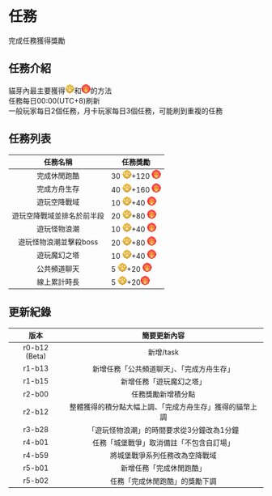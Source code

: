 # 任務

完成任務獲得獎勵

## 任務介紹

貓芽內最主要獲得<img src="https://github.com/CatBudMC/ResourcePack/blob/master/assets/minecraft/textures/emoji/currency.png?raw=true" width="18" height="18"/>和<img src="https://github.com/CatBudMC/ResourcePack/blob/master/assets/minecraft/textures/emoji/rank.png?raw=true" width="18" height="18"/>的方法  
任務每日00:00(UTC+8)刷新  
一般玩家每日2個任務，月卡玩家每日3個任務，可能刷到重複的任務

## 任務列表

|任務名稱|任務獎勵|
|:---:|----|
|完成休閒跑酷|30 <img src="https://github.com/CatBudMC/ResourcePack/blob/master/assets/minecraft/textures/emoji/currency.png?raw=true" width="18" height="18"/>+120 <img src="https://github.com/CatBudMC/ResourcePack/blob/master/assets/minecraft/textures/emoji/rank.png?raw=true" width="18" height="18"/>|
|完成方舟生存|40 <img src="https://github.com/CatBudMC/ResourcePack/blob/master/assets/minecraft/textures/emoji/currency.png?raw=true" width="18" height="18"/>+160 <img src="https://github.com/CatBudMC/ResourcePack/blob/master/assets/minecraft/textures/emoji/rank.png?raw=true" width="18" height="18"/>|
|遊玩空降戰域|10 <img src="https://github.com/CatBudMC/ResourcePack/blob/master/assets/minecraft/textures/emoji/currency.png?raw=true" width="18" height="18"/>+40 <img src="https://github.com/CatBudMC/ResourcePack/blob/master/assets/minecraft/textures/emoji/rank.png?raw=true" width="18" height="18"/>|
|遊玩空降戰域並排名於前半段|20 <img src="https://github.com/CatBudMC/ResourcePack/blob/master/assets/minecraft/textures/emoji/currency.png?raw=true" width="18" height="18"/>+80 <img src="https://github.com/CatBudMC/ResourcePack/blob/master/assets/minecraft/textures/emoji/rank.png?raw=true" width="18" height="18"/>|
|遊玩怪物浪潮|10 <img src="https://github.com/CatBudMC/ResourcePack/blob/master/assets/minecraft/textures/emoji/currency.png?raw=true" width="18" height="18"/>+40 <img src="https://github.com/CatBudMC/ResourcePack/blob/master/assets/minecraft/textures/emoji/rank.png?raw=true" width="18" height="18"/>|
|遊玩怪物浪潮並擊殺boss|20 <img src="https://github.com/CatBudMC/ResourcePack/blob/master/assets/minecraft/textures/emoji/currency.png?raw=true" width="18" height="18"/>+80 <img src="https://github.com/CatBudMC/ResourcePack/blob/master/assets/minecraft/textures/emoji/rank.png?raw=true" width="18" height="18"/>|
|遊玩魔幻之塔|10 <img src="https://github.com/CatBudMC/ResourcePack/blob/master/assets/minecraft/textures/emoji/currency.png?raw=true" width="18" height="18"/>+40 <img src="https://github.com/CatBudMC/ResourcePack/blob/master/assets/minecraft/textures/emoji/rank.png?raw=true" width="18" height="18"/>|
|公共頻道聊天|5 <img src="https://github.com/CatBudMC/ResourcePack/blob/master/assets/minecraft/textures/emoji/currency.png?raw=true" width="18" height="18"/>+20 <img src="https://github.com/CatBudMC/ResourcePack/blob/master/assets/minecraft/textures/emoji/rank.png?raw=true" width="18" height="18"/>|
|線上累計時長|5 <img src="https://github.com/CatBudMC/ResourcePack/blob/master/assets/minecraft/textures/emoji/currency.png?raw=true" width="18" height="18"/>+20<img src="https://github.com/CatBudMC/ResourcePack/blob/master/assets/minecraft/textures/emoji/rank.png?raw=true" width="18" height="18"/>|

## 更新紀錄

|版本|簡要更新內容|
|:---:|:---:|
|r0-b12 (Beta)|新增/task|
|r1-b13|新增任務「公共頻道聊天」、「完成方舟生存」|
|r1-b15|新增任務「遊玩魔幻之塔」|
|r2-b00|任務獎勵新增積分點|
|r2-b12|整體獲得的積分點大幅上調、「完成方舟生存」獲得的貓幣上調|
|r3-b28|「遊玩怪物浪潮」的時間要求從3分鐘改為1分鐘|
|r4-b01|任務「城堡戰爭」取消備註「不包含自訂場」|
|r4-b59|將城堡戰爭系列任務改為空降戰域|
|r5-b01|新增任務「完成休閒跑酷」|
|r5-b02|任務「完成休閒跑酷」的獎勵下調|
<!-- markdownlint-disable-file MD033 MD045 -->
